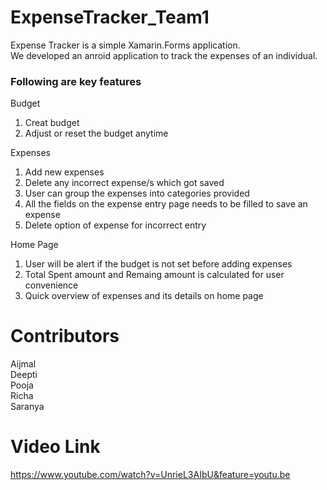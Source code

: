 # ExpenseTracker_Team1
Expense Tracker is a simple Xamarin.Forms application.</br> 
We developed an anroid application to track the expenses of an individual.

### Following are key features
Budget
1. Creat budget</br>
2. Adjust or reset the budget anytime</br>

Expenses
1. Add new expenses</br>
2. Delete any incorrect expense/s which got saved</br>
3. User can group the expenses into categories provided</br>
4. All the fields on the expense entry page needs to be filled to save an expense</br>
5. Delete option of expense for incorrect entry

Home Page
1. User will be alert if the budget is not set before adding expenses</br>
2. Total Spent amount and Remaing amount is calculated for user convenience </br>
3. Quick overview of expenses and its details on home page

# Contributors
Aijmal</br>
Deepti</br>
Pooja</br>
Richa</br>
Saranya</br>

# Video Link
https://www.youtube.com/watch?v=UnrieL3AIbU&feature=youtu.be
